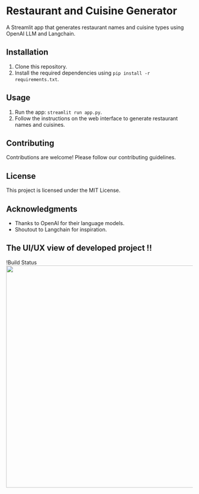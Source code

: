 # Restaurant and Cuisine Generator

A Streamlit app that generates restaurant names and cuisine types using OpenAI LLM and Langchain.

## Installation

1. Clone this repository.
2. Install the required dependencies using `pip install -r requirements.txt`.

## Usage

1. Run the app: `streamlit run app.py`.
2. Follow the instructions on the web interface to generate restaurant names and cuisines.

## Contributing

Contributions are welcome! Please follow our contributing guidelines.

## License

This project is licensed under the MIT License.

## Acknowledgments

- Thanks to OpenAI for their language models.
- Shoutout to Langchain for inspiration.


## The UI/UX view of developed project !!

!Build Status
<img src="https://github.com/Imsachin010/Project_X3/assets/97721592/188b1483-1112-4b3d-a72f-9d20ad11c14a" width="600" />
